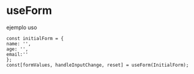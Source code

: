 # useForm

ejemplo uso

```
const initialForm = {
name: '',
age: '',
email:''
};
const[formValues, handleInputChange, reset] = useForm(InitialForm);
```

